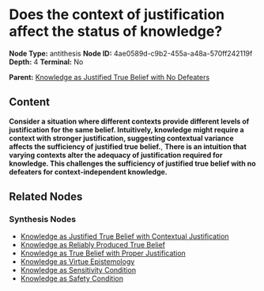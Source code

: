# Does the context of justification affect the status of knowledge?

**Node Type:** antithesis
**Node ID:** 4ae0589d-c9b2-455a-a48a-570ff242119f
**Depth:** 4
**Terminal:** No

**Parent:** [Knowledge as Justified True Belief with No Defeaters](knowledge-as-justified-true-belief-with-no-defeaters-synthesis-f424be53-c351-4476-81be-e591c1c2bcc1.md)

## Content

**Consider a situation where different contexts provide different levels of justification for the same belief. Intuitively, knowledge might require a context with stronger justification, suggesting contextual variance affects the sufficiency of justified true belief.**, **There is an intuition that varying contexts alter the adequacy of justification required for knowledge. This challenges the sufficiency of justified true belief with no defeaters for context-independent knowledge.**

## Related Nodes

### Synthesis Nodes

- [Knowledge as Justified True Belief with Contextual Justification](knowledge-as-justified-true-belief-with-contextual-justification-synthesis-6300c3ac-e4e7-483f-8bf2-20e50eb4834b.md)
- [Knowledge as Reliably Produced True Belief](knowledge-as-reliably-produced-true-belief-synthesis-565cada5-537b-4379-bf29-02986c9e909f.md)
- [Knowledge as True Belief with Proper Justification](knowledge-as-true-belief-with-proper-justification-synthesis-788ee2ef-6857-45ae-81fc-dbda654029ca.md)
- [Knowledge as Virtue Epistemology](knowledge-as-virtue-epistemology-synthesis-d7c412a4-c2ff-48d2-8e97-3a6ac4a83cfb.md)
- [Knowledge as Sensitivity Condition](knowledge-as-sensitivity-condition-synthesis-7cf71e45-2656-421c-887e-9f7e97b7d9d6.md)
- [Knowledge as Safety Condition](knowledge-as-safety-condition-synthesis-438dcb14-d92d-4d8a-a41c-f4450d817082.md)
